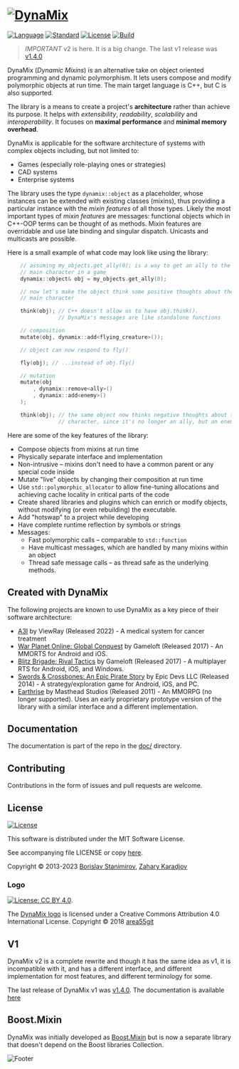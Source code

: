 # [![DynaMix](https://s22.postimg.cc/u1sqhb7jl/README.jpg)](https://ibob.github.io/dynamix/)

[![Language](https://img.shields.io/badge/language-C++-blue.svg)](https://isocpp.org/) [![Standard](https://img.shields.io/badge/C%2B%2B-17-blue.svg)](https://en.wikipedia.org/wiki/C%2B%2B#Standardization) [![License](https://img.shields.io/badge/license-MIT-blue.svg)](https://opensource.org/licenses/MIT) [![Build](https://github.com/iboB/dynamix/actions/workflows/unit-test.yml/badge.svg)](https://github.com/iboB/dynamix/actions/workflows/unit-test.yml)

> *IMPORTANT* v2 is here. It is a big change. The last v1 release was [v1.4.0](https://github.com/iboB/dynamix/releases/tag/v1.4.0)

DynaMix (*Dynamic Mixins*) is an alternative take on object oriented programming and dynamic polymorphism. It lets users compose and modify polymorphic objects at run time. The main target language is C++, but C is also supported.

The library is a means to create a project's **architecture** rather than achieve its purpose. It helps with *extensibility*, *readability*, *scalability* and *interoperability*. It focuses on **maximal performance** and **minimal memory overhead**.

DynaMix is applicable for the software architecture of systems with complex objects including, but not limited to:

* Games (especially role-playing ones or strategies)
* CAD systems
* Enterprise systems

The library uses the type `dynamix::object` as a placeholder, whose instances can be extended with existing classes (mixins), thus providing a particular instance with the *mixin features* of all those types. Likely the most important types of *mixin features* are messages: functional objects which in C++-OOP terms can be thought of as methods. Mixin features are overridable and use late binding and singular dispatch. Unicasts and multicasts are possible.

Here is a small example of what code may look like using the library:

```c++
    // assuming my_objects.get_ally(0); is a way to get an ally to the
    // main character in a game
    dynamix::object& obj = my_objects.get_ally(0);

    // now let's make the object think some positive thoughts about the
    // main character

    think(obj); // C++ doesn't allow us to have obj.think().
                // DynaMix's messages are like standalone functions

    // composition
    mutate(obj, dynamix::add<flying_creature>());

    // object can now respond to fly()

    fly(obj); // ...instead of obj.fly()

    // mutation
    mutate(obj
        , dynamix::remove<ally>()
        , dynamix::add<enemy>()
    );

    think(obj); // the same object now thinks negative thoughts about the main
                // character, since it's no longer an ally, but an enemy
```

Here are some of the key features of the library:

* Compose objects from mixins at run time
* Physically separate interface and implementation
* Non-intrusive &ndash; mixins don't need to have a common parent or any special code inside
* Mutate "live" objects by changing their composition at run time
* Use `std::polymorphic_allocator` to allow fine-tuning allocations and achieving cache locality in critical parts of the code
* Create shared libraries and plugins which can enrich or modify objects, without modifying (or even rebuilding) the executable.
* Add "hotswap" to a project while developing
* Have complete runtime reflection by symbols or strings
* Messages:
    * Fast polymorphic calls &ndash; comparable to `std::function`
    * Have multicast messages, which are handled by many mixins within an object
    * Thread safe message calls &ndash; as thread safe as the underlying methods.

## Created with DynaMix

The following projects are known to use DynaMix as a key piece of their software architecture:

* [A3I](https://ibob.bg/blog/2022/01/25/what-we-do-at-viewray/) by ViewRay (Released 2022) - A medical system for cancer treatment
* [War Planet Online: Global Conquest](http://warplanetonline.com/) by Gameloft (Released 2017) - An MMORTS for Android and iOS.
* [Blitz Brigade: Rival Tactics](http://www.rival-tactics.com/) by Gameloft (Released 2017) - A multiplayer RTS for Android, iOS, and Windows.
* [Swords & Crossbones: An Epic Pirate Story](http://store.steampowered.com/app/383720/Swords__Crossbones_An_Epic_Pirate_Story/) by Epic Devs LLC (Released 2014) - A strategy/exploration game for Android, iOS, and PC.
* [Earthrise](https://www.play-earthrise.com/) by Masthead Studios (Released 2011) - An MMORPG (no longer supported). Uses an early proprietary prototype version of the library with a similar interface and a different implementation.

## Documentation

The documentation is part of the repo in the [doc/](doc/README.md) directory.

## Contributing

Contributions in the form of issues and pull requests are welcome.

## License

[![License](https://img.shields.io/badge/license-MIT-blue.svg)](https://opensource.org/licenses/MIT)

This software is distributed under the MIT Software License.

See accompanying file LICENSE or copy [here](https://opensource.org/licenses/MIT).

Copyright &copy; 2013-2023 [Borislav Stanimirov](http://github.com/iboB), [Zahary Karadjov](http://github.com/zah)

### Logo

[![License: CC BY 4.0](https://licensebuttons.net/l/by/4.0/80x15.png)](https://creativecommons.org/licenses/by/4.0/).

The [DynaMix logo](https://github.com/iboB/dynamix/tree/master/doc/logos) is licensed under a Creative Commons Attribution 4.0 International License. Copyright &copy; 2018 [area55git](https://github.com/area55git)

## V1

DynaMix v2 is a complete rewrite and though it has the same idea as v1, it is incompatible with it, and has a different interface, and different implementation for most features, and different terminology for some.

The last release of DynaMix v1 was [v1.4.0](https://github.com/iboB/dynamix/releases/tag/v1.4.0). The documentation is available [here](https://ibob.bg/dynamix/v1/index.html)

## Boost.Mixin

DynaMix was initially developed as [Boost.Mixin](https://github.com/iboB/boost.mixin) but is now a separate library that doesn't depend on the Boost libraries Collection.

![Footer](https://s22.postimg.cc/gkvrylx9t/README_2.jpg)
